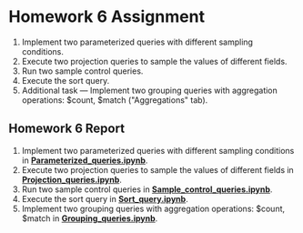 # Homework 6 Assignment

1. Implement two parameterized queries with different sampling conditions.
2. Execute two projection queries to sample the values of different fields.
3. Run two sample control queries.
4. Execute the sort query.
5. Additional task — Implement two grouping queries with aggregation operations: $count, $match ("Aggregations" tab).

## Homework 6 Report

1. Implement two parameterized queries with different sampling conditions in **[Parameterized_queries.ipynb](Parameterized_queries.ipynb)**.
2. Execute two projection queries to sample the values of different fields in **[Projection_queries.ipynb](Projection_queries.ipynb)**.
3. Run two sample control queries in **[Sample_control_queries.ipynb](Sample_control_queries.ipynb)**.
4. Execute the sort query in **[Sort_query.ipynb](Sort_query.ipynb)**.
5. Implement two grouping queries with aggregation operations: $count, $match in **[Grouping_queries.ipynb](Grouping_queries.ipynb)**.

